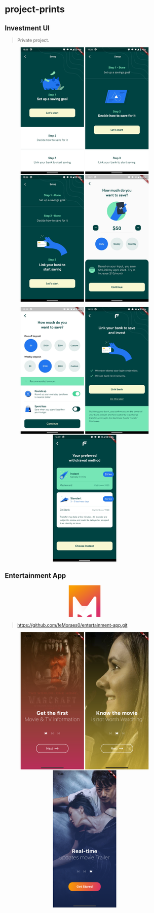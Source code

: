 # project-prints

## Investment UI

> Private project.

<p align="center">
  <img width="200" src="investment-ui/print-001.jpeg">
  <img width="200" src="investment-ui/print-002.jpeg">
  <img width="200" src="investment-ui/print-003.jpeg">
  <img width="200" src="investment-ui/print-004.jpeg">
</p>

<p align="center">
  <img width="200" src="investment-ui/print-005.jpeg">
  <img width="200" src="investment-ui/print-006.jpeg">
  <img width="200" src="investment-ui/print-007.jpeg">
</p>

## Entertainment App

<p align="center">
  <img width="100" src="entertainment-app/logo.png">
</p>

> https://github.com/feMoraes0/entertainment-app.git

<p align="center">
  <img width="200" src="entertainment-app/print-001.png">
  <img width="200" src="entertainment-app/print-002.png">
  <img width="200" src="entertainment-app/print-003.png">
</p>
